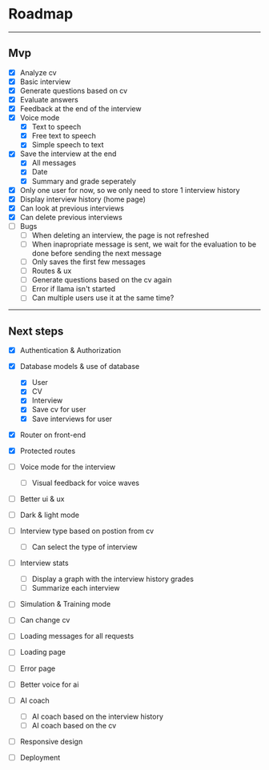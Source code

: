 # Roadmap
---
## Mvp
- [x] Analyze cv
- [x] Basic interview
- [x] Generate questions based on cv
- [x] Evaluate answers
- [x] Feedback at the end of the interview
- [x] Voice mode
    - [x] Text to speech
    - [x] Free text to speech
    - [x] Simple speech to text
- [x] Save the interview at the end
    - [x] All messages
    - [x] Date
    - [x] Summary and grade seperately
- [x] Only one user for now, so we only need to store 1 interview history
- [x] Display interview history (home page)
- [x] Can look at previous interviews
- [x] Can delete previous interviews
- [ ] Bugs
    - [ ] When deleting an interview, the page is not refreshed
    - [ ] When inapropriate message is sent, we wait for the evaluation to be done before sending the next message
    - [ ] Only saves the first few messages
    - [ ] Routes & ux
    - [ ] Generate questions based on the cv again
    - [ ] Error if llama isn't started
    - [ ] Can multiple users use it at the same time?
---
## Next steps

- [x] Authentication & Authorization
- [x] Database models & use of database
    - [x] User
    - [x] CV
    - [x] Interview
    - [x] Save cv for user
    - [x] Save interviews for user
- [x] Router on front-end
- [x] Protected routes
- [ ] Voice mode for the interview
    - [ ] Visual feedback for voice waves
- [ ] Better ui & ux
- [ ] Dark & light mode
- [ ] Interview type based on postion from cv
    - [ ] Can select the type of interview
- [ ] Interview stats
    - [ ] Display a graph with the interview history grades
    - [ ] Summarize each interview
- [ ] Simulation & Training mode
- [ ] Can change cv
- [ ] Loading messages for all requests
- [ ] Loading page
- [ ] Error page
- [ ] Better voice for ai
- [ ] AI coach
    - [ ] AI coach based on the interview history
    - [ ] AI coach based on the cv
- [ ] Responsive design
- [ ] Deployment

